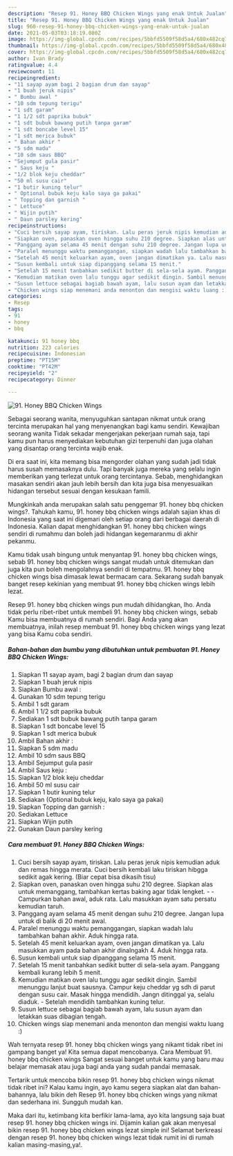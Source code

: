 ```yaml
---
description: "Resep 91. Honey BBQ Chicken Wings yang enak Untuk Jualan"
title: "Resep 91. Honey BBQ Chicken Wings yang enak Untuk Jualan"
slug: 960-resep-91-honey-bbq-chicken-wings-yang-enak-untuk-jualan
date: 2021-05-03T03:18:19.080Z
image: https://img-global.cpcdn.com/recipes/5bbfd5509f58d5a4/680x482cq70/91-honey-bbq-chicken-wings-foto-resep-utama.jpg
thumbnail: https://img-global.cpcdn.com/recipes/5bbfd5509f58d5a4/680x482cq70/91-honey-bbq-chicken-wings-foto-resep-utama.jpg
cover: https://img-global.cpcdn.com/recipes/5bbfd5509f58d5a4/680x482cq70/91-honey-bbq-chicken-wings-foto-resep-utama.jpg
author: Ivan Brady
ratingvalue: 4.4
reviewcount: 11
recipeingredient:
- "11 sayap ayam bagi 2 bagian drum dan sayap"
- "1 buah jeruk nipis"
- " Bumbu awal "
- "10 sdm tepung terigu"
- "1 sdt garam"
- "1 1/2 sdt paprika bubuk"
- "1 sdt bubuk bawang putih tanpa garam"
- "1 sdt boncabe level 15"
- "1 sdt merica bubuk"
- " Bahan akhir "
- "5 sdm madu"
- "10 sdm saus BBQ"
- "Sejumput gula pasir"
- " Saus keju "
- "1/2 blok keju cheddar"
- "50 ml susu cair"
- "1 butir kuning telur"
- " Optional bubuk keju kalo saya ga pakai"
- " Topping dan garnish "
- " Lettuce"
- " Wijin putih"
- " Daun parsley kering"
recipeinstructions:
- "Cuci bersih sayap ayam, tiriskan. Lalu peras jeruk nipis kemudian aduk dan remas hingga merata. Cuci bersih kembali laku tiriskan hibgga sedikit agak kering. (Biar cepat bisa dikasih tisu)"
- "Siapkan oven, panaskan oven hingga suhu 210 degree. Siapkan alas untuk memanggang, tambahkan kertas baking agar tidak lengket.  Campurkan bahan awal, aduk rata. Lalu masukkan ayam satu persatu kemudian taruh."
- "Panggang ayam selama 45 menit dengan suhu 210 degree. Jangan lupa untuk di balik di 20 menit awal."
- "Paralel menunggu waktu pemanggangan, siapkan wadah lalu tambahkan bahan akhir. Aduk hingga rata."
- "Setelah 45 menit keluarkan ayam, oven jangan dimatikan ya. Lalu masukkan ayam pada bahan akhir dinalngakh 4. Aduk hingga rata."
- "Susun kembali untuk siap dipanggang selama 15 menit."
- "Setelah 15 menit tanbahkan sedikit butter di sela-sela ayam. Panggang kembali kurang lebih 5 menit."
- "Kemudian matikan oven lalu tunggu agar sedikit dingin. Sambil menunggu lanjut buat sausnya. Campur keju cheddar yg sdh di parut dengan susu cair. Masak hingga mendidih. Jangn ditinggal ya, selalu diaduk.  Setelah mendidih tambahkan kuning telur."
- "Susun lettuce sebagai bagiab bawah ayam, lalu susun ayam dan letakkan suas dibagian tengah."
- "Chicken wings siap menemani anda menonton dan mengisi waktu luang :)"
categories:
- Resep
tags:
- 91
- honey
- bbq

katakunci: 91 honey bbq 
nutrition: 223 calories
recipecuisine: Indonesian
preptime: "PT15M"
cooktime: "PT42M"
recipeyield: "2"
recipecategory: Dinner

---
```



![91. Honey BBQ Chicken Wings](https://img-global.cpcdn.com/recipes/5bbfd5509f58d5a4/680x482cq70/91-honey-bbq-chicken-wings-foto-resep-utama.jpg)

Sebagai seorang wanita, menyuguhkan santapan nikmat untuk orang tercinta merupakan hal yang menyenangkan bagi kamu sendiri. Kewajiban seorang  wanita Tidak sekadar mengerjakan pekerjaan rumah saja, tapi kamu pun harus menyediakan kebutuhan gizi terpenuhi dan juga olahan yang disantap orang tercinta wajib enak.

Di era  saat ini, kita memang bisa mengorder olahan yang sudah jadi tidak harus susah memasaknya dulu. Tapi banyak juga mereka yang selalu ingin memberikan yang terlezat untuk orang tercintanya. Sebab, menghidangkan masakan sendiri akan jauh lebih bersih dan kita juga bisa menyesuaikan hidangan tersebut sesuai dengan kesukaan famili. 



Mungkinkah anda merupakan salah satu penggemar 91. honey bbq chicken wings?. Tahukah kamu, 91. honey bbq chicken wings adalah sajian khas di Indonesia yang saat ini digemari oleh setiap orang dari berbagai daerah di Indonesia. Kalian dapat menghidangkan 91. honey bbq chicken wings sendiri di rumahmu dan boleh jadi hidangan kegemaranmu di akhir pekanmu.

Kamu tidak usah bingung untuk menyantap 91. honey bbq chicken wings, sebab 91. honey bbq chicken wings sangat mudah untuk ditemukan dan juga kita pun boleh mengolahnya sendiri di tempatmu. 91. honey bbq chicken wings bisa dimasak lewat bermacam cara. Sekarang sudah banyak banget resep kekinian yang membuat 91. honey bbq chicken wings lebih lezat.

Resep 91. honey bbq chicken wings pun mudah dihidangkan, lho. Anda tidak perlu ribet-ribet untuk membeli 91. honey bbq chicken wings, sebab Kamu bisa membuatnya di rumah sendiri. Bagi Anda yang akan membuatnya, inilah resep membuat 91. honey bbq chicken wings yang lezat yang bisa Kamu coba sendiri.

<!--inarticleads1-->

##### Bahan-bahan dan bumbu yang dibutuhkan untuk pembuatan 91. Honey BBQ Chicken Wings:

1. Siapkan 11 sayap ayam, bagi 2 bagian drum dan sayap
1. Siapkan 1 buah jeruk nipis
1. Siapkan  Bumbu awal :
1. Gunakan 10 sdm tepung terigu
1. Ambil 1 sdt garam
1. Ambil 1 1/2 sdt paprika bubuk
1. Sediakan 1 sdt bubuk bawang putih tanpa garam
1. Siapkan 1 sdt boncabe level 15
1. Siapkan 1 sdt merica bubuk
1. Ambil  Bahan akhir :
1. Siapkan 5 sdm madu
1. Ambil 10 sdm saus BBQ
1. Ambil Sejumput gula pasir
1. Ambil  Saus keju :
1. Siapkan 1/2 blok keju cheddar
1. Ambil 50 ml susu cair
1. Siapkan 1 butir kuning telur
1. Sediakan  (Optional bubuk keju, kalo saya ga pakai)
1. Siapkan  Topping dan garnish :
1. Sediakan  Lettuce
1. Siapkan  Wijin putih
1. Gunakan  Daun parsley kering




<!--inarticleads2-->

##### Cara membuat 91. Honey BBQ Chicken Wings:

1. Cuci bersih sayap ayam, tiriskan. Lalu peras jeruk nipis kemudian aduk dan remas hingga merata. Cuci bersih kembali laku tiriskan hibgga sedikit agak kering. (Biar cepat bisa dikasih tisu)
1. Siapkan oven, panaskan oven hingga suhu 210 degree. Siapkan alas untuk memanggang, tambahkan kertas baking agar tidak lengket. -  - Campurkan bahan awal, aduk rata. Lalu masukkan ayam satu persatu kemudian taruh.
1. Panggang ayam selama 45 menit dengan suhu 210 degree. Jangan lupa untuk di balik di 20 menit awal.
1. Paralel menunggu waktu pemanggangan, siapkan wadah lalu tambahkan bahan akhir. Aduk hingga rata.
1. Setelah 45 menit keluarkan ayam, oven jangan dimatikan ya. Lalu masukkan ayam pada bahan akhir dinalngakh 4. Aduk hingga rata.
1. Susun kembali untuk siap dipanggang selama 15 menit.
1. Setelah 15 menit tanbahkan sedikit butter di sela-sela ayam. Panggang kembali kurang lebih 5 menit.
1. Kemudian matikan oven lalu tunggu agar sedikit dingin. Sambil menunggu lanjut buat sausnya. Campur keju cheddar yg sdh di parut dengan susu cair. Masak hingga mendidih. Jangn ditinggal ya, selalu diaduk.  - Setelah mendidih tambahkan kuning telur.
1. Susun lettuce sebagai bagiab bawah ayam, lalu susun ayam dan letakkan suas dibagian tengah.
1. Chicken wings siap menemani anda menonton dan mengisi waktu luang :)




Wah ternyata resep 91. honey bbq chicken wings yang nikamt tidak ribet ini gampang banget ya! Kita semua dapat mencobanya. Cara Membuat 91. honey bbq chicken wings Sangat sesuai banget untuk kamu yang baru mau belajar memasak atau juga bagi anda yang sudah pandai memasak.

Tertarik untuk mencoba bikin resep 91. honey bbq chicken wings nikmat tidak ribet ini? Kalau kamu ingin, ayo kamu segera siapkan alat dan bahan-bahannya, lalu bikin deh Resep 91. honey bbq chicken wings yang nikmat dan sederhana ini. Sungguh mudah kan. 

Maka dari itu, ketimbang kita berfikir lama-lama, ayo kita langsung saja buat resep 91. honey bbq chicken wings ini. Dijamin kalian gak akan menyesal bikin resep 91. honey bbq chicken wings lezat simple ini! Selamat berkreasi dengan resep 91. honey bbq chicken wings lezat tidak rumit ini di rumah kalian masing-masing,ya!.

